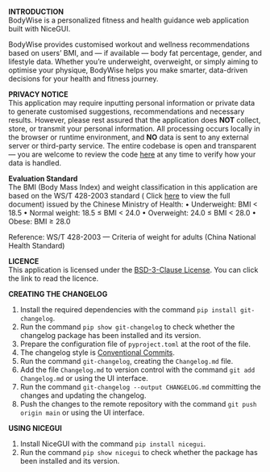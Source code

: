 **INTRODUCTION**  
BodyWise is a personalized fitness and health guidance web application built with NiceGUI.

BodyWise provides customised
workout and wellness recommendations based on users’ BMI, and — if available — body fat percentage, gender, and
lifestyle data. Whether you’re underweight, overweight, or simply aiming to optimise your physique, BodyWise helps you
make smarter, data-driven decisions for your health and fitness journey.

**PRIVACY NOTICE**  
This application may require inputting personal information or private data to generate customised suggestions,
recommendations and necessary results. However, please rest assured that the application does **NOT** collect, store, or
transmit your personal information. All processing occurs locally in the browser or runtime environment, and **NO** data
is sent to any external server or third-party service. The entire codebase is open and transparent — you are welcome to
review the code [here](./) at any time to verify how your data is handled.

**Evaluation Standard**  
The BMI (Body Mass Index) and weight classification in this application are based on the WS/T 428-2003 standard (
Click [here](./assets/WS-T428-2003.pdf) to view the full document) issued by the Chinese Ministry of Health:
• Underweight: BMI < 18.5
• Normal weight: 18.5 ≤ BMI < 24.0
• Overweight: 24.0 ≤ BMI < 28.0
• Obese: BMI ≥ 28.0

Reference: WS/T 428-2003 — Criteria of weight for adults (China National Health Standard)

**LICENCE**  
This application is licensed under the [BSD-3-Clause License](LICENSE). You can click the link to read the licence.

**CREATING THE CHANGELOG**

1. Install the required dependencies with the command `pip install git-changelog`.
2. Run the command `pip show git-changelog` to check whether the changelog package has been installed and its version.
3. Prepare the configuration file of `pyproject.toml` at the root of the file.
4. The changelog style is [Conventional Commits](https://www.conventionalcommits.org/en/v1.0.0/).
5. Run the command `git-changelog`, creating the `Changelog.md` file.
6. Add the file `Changelog.md` to version control with the command `git add Changelog.md` or using the UI interface.
7. Run the command `git-changelog --output CHANGELOG.md` committing the changes and updating the changelog.
8. Push the changes to the remote repository with the command `git push origin main` or using the UI interface.

**USING NICEGUI**

1. Install NiceGUI with the command `pip install nicegui`.
2. Run the command `pip show nicegui` to check whether the package has been installed and its version.